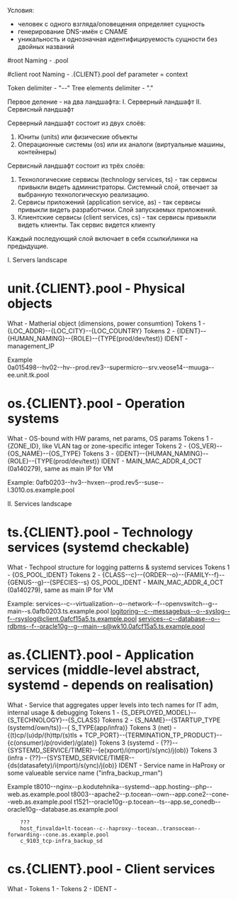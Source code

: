 Условия:
+ человек с одного взгляда/оповещения определяет сущность
+ генерирование DNS-имён с CNAME
+ уникальность  и однозначная идентифицируемость сущности без двойных названий
 
#root
Naming - .pool
 
#client root
Naming - .{CLIENT}.pool
def parameter = context
 
Token delimiter - "--"
Tree elements delimiter - "."

Первое деление - на два ландшафта:
I. Серверный ландшафт
II. Сервисный ландшафт
 
 Серверный ландшафт состоит из двух слоёв:
 1) Юниты (units) или физические объекты
 2) Операционные системы (os) или их аналоги (виртуальные машины, контейнеры)
 
 Сервисный ландшафт состоит из трёх слоёв:
 1) Технологические сервисы (technology services, ts) - так сервисы привыкли видеть администраторы. Системный слой, отвечает за выбранную технологическую реализацию.
 2) Сервисы приложений (application service, as) - так сервисы привыкли видеть разработчики. Слой запускаемых приложений.
 3) Клиентские сервисы (client services, cs) - так сервисы привыкли видеть клиенты. Так сервис видется клиенту
 
 Каждый последующий слой включает в себя ссылки\линки на предыдущие.
 

 I. Servers landscape
# unit.{CLIENT}.pool - Physical objects
What		- Matherial object (dimensions, power consumtion)
Tokens 1	- {LOC_ADDR}--{LOC_CITY}--{LOC_COUNTRY}
Tokens 2 	- {IDENT}--{HUMAN_NAMING}--{ROLE}--{TYPE(prod/dev/test)}
IDENT 		- management_IP

Example		
        0a015498--hv02--hv--prod.rev3--supermicro--srv.veose14--muuga--ee.unit.tk.pool

# os.{CLIENT}.pool - Operation systems
What		- OS-bound with HW params, net params, OS params
Tokens 1 	- {ZONE_ID}, like VLAN tag or zone-specific integer
Tokens 2	- {OS_VER}--{OS_NAME}--{OS_TYPE}
Tokens 3 	- {IDENT}--{HUMAN_NAMING}--{ROLE}--{TYPE(prod/dev/test)}
IDENT 		- MAIN_MAC_ADDR_4_OCT (0a140279), same as main IP  for VM
 
Example:
        0afb0203--hv3--hvxen--prod.rev5--suse--l.3010.os.example.pool


II. Services landscape		
# ts.{CLIENT}.pool - Technology services (systemd checkable)

What		        - Techpool structure for logging patterns & systemd services
Tokens 1               - {OS_POOL_IDENT}
Tokens 2               - {CLASS--c}--{ORDER--o}--{FAMILY--f}--{GENUS--g}--{SPECIES--s}
OS_POOL_IDENT - MAIN_MAC_ADDR_4_OCT (0a140279), same as main IP  for VM

Example:
    services--c--virtualization--o--network--f--openvswitch--g--main--s.0afb0203.ts.example.pool
    logitoring--c--messagebus--o--syslog--f--rsyslog@client.0afcf15a5.ts.example.pool
    services--c--database--o--rdbms--f--oracle10g--g--main--s@wk10.0afcf15a5.ts.example.pool

# as.{CLIENT}.pool - Application services (middle-level abstract, systemd - depends on realisation)
What		- Service that aggregates upper levels into tech names for IT adm, internal usage & debugging
Tokens 1       - {S_DEPLOYED_MODEL}--{S_TECHNOLOGY}--{S_CLASS}
Tokens 2       - {S_NAME}--{STARTUP_TYPE (systemd/own/ts)}--{ S_TYPE(app/infra)}
Tokens 3 (net)       - {(t)cp/(u)dp/(h)ttp/(s)tls + TCP_PORT}--{TERMINATION_TP_PRODUCT}--{c(onsumer)/p(rovider)/g(ate)} 
Tokens 3 (systemd - {??}--{SYSTEMD_SERVICE/TIMER}--{e(xport)/i(mport)/s(ync)/j(ob)} 
Tokens 3 (infra - {??}--{SYSTEMD_SERVICE/TIMER--{ds(datasafety)/i(mport)/s(ync)/j(ob)} 
IDENT 		- Service name in HaProxy or some valueable service name ("infra_backup_rman")


Example	
        t8010--nginx--p.kodutehnika--systemd--app.hosting--php--web.as.example.pool
        t8003--apache2--p.tocean--own--app.cone2--cone--web.as.example.pool
        t1521--oracle10g--p.tocean--ts--app.se_conedb--oracle10g--database.as.example.pool

        ???
        host_finvalda+lt-tocean--c--haproxy--tocean..transocean--forwarding--cone.as.example.pool
        c_9103_tcp-infra_backup_sd


# cs.{CLIENT}.pool - Client services
What		- 
Tokens 1       - 
Tokens 2       - 
IDENT 		- 

